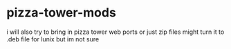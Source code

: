 # pizza-tower-mods

i will also try to bring in pizza tower web ports or just zip files might turn it to .deb file for lunix but im not sure
